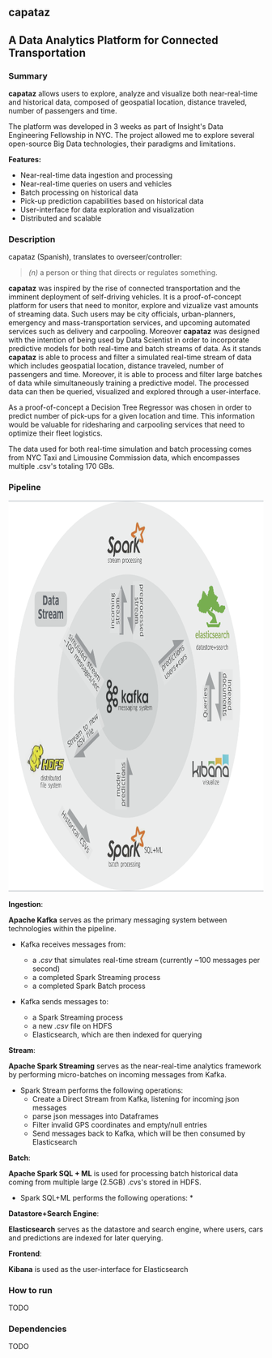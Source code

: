 ## capataz 
## A Data Analytics Platform for Connected Transportation

### Summary
__capataz__ allows users to explore, analyze and visualize both near-real-time and historical data, composed of geospatial location, distance traveled, number of passengers and time. 

The platform was developed in 3 weeks as part of Insight's Data Engineering Fellowship in NYC. The project allowed me to explore several open-source Big Data technologies, their paradigms and limitations.

__Features:__
* Near-real-time data ingestion and processing
* Near-real-time queries on users and vehicles
* Batch processing on historical data
* Pick-up prediction capabilities based on historical data
* User-interface for data exploration and visualization 
* Distributed and scalable 

### Description
capataz (Spanish), translates to overseer/controller:
> _(n)_ a person or thing that directs or regulates something.

__capataz__ was inspired by the rise of connected transportation and the imminent deployment of self-driving vehicles. It is a proof-of-concept platform for users that need to monitor, explore and vizualize vast amounts of streaming data. Such users may be city officials, urban-planners, emergency and mass-transportation services, and upcoming automated services such as delivery and carpooling. Moreover __capataz__ was designed with the intention of being used by Data Scientist in order to incorporate predictive models for both real-time and batch streams of data. 
As it stands __capataz__ is able to process and filter a simulated real-time stream of data which includes geospatial location, distance traveled, number of passengers and time. Moreover, it is able to process and filter large batches of data while simultaneously training a predictive model. The processed data can then be queried, visualized and explored through a user-interface. 

As a proof-of-concept a Decision Tree Regressor was chosen in order to predict number of pick-ups for a given location and time. This information would be valuable for ridesharing and carpooling services that need to optimize their fleet logistics.

The data used for both real-time simulation and batch processing comes from NYC Taxi and Limousine Commission data, which encompasses multiple .csv's totaling 170 GBs. 

### Pipeline

<img src="https://github.com/alcedok/capataz/blob/master/images/pipeline_2.png" alt="alt text" width="880" height="770">

__Ingestion__: 

__Apache Kafka__ serves as the primary messaging system between technologies within the pipeline. 

* Kafka receives messages from:
	* a _.csv_ that simulates real-time stream (currently ~100 messages per second)
	* a completed Spark Streaming process
	* a completed Spark Batch process

* Kafka sends messages to:
	* a Spark Streaming process
	* a new _.csv_ file on HDFS 
	* Elasticsearch, which are then indexed for querying

__Stream__:

__Apache Spark Streaming__ serves as the near-real-time analytics framework by performing micro-batches on incoming messages from Kafka. 

* Spark Stream performs the following operations:
	* Create a Direct Stream from Kafka, listening for incoming json messages
	* parse json messages into Dataframes
	* Filter invalid GPS coordinates and empty/null entries
	* Send messages back to Kafka, which will be then consumed by Elasticsearch

__Batch__:

__Apache Spark SQL + ML__ is used for processing batch historical data coming from multiple large (2.5GB) .cvs's stored in HDFS.

* Spark SQL+ML performs the following operations:
	* 


__Datastore+Search Engine__: 

__Elasticsearch__ serves as the datastore and search engine, where users, cars and predictions are indexed for later querying. 


__Frontend__:

__Kibana__ is used as the user-interface for Elasticsearch

### How to run
TODO

### Dependencies
TODO
